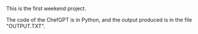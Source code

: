 This is the first weekend project.

The code of the ChefGPT is in Python, and the output produced is in the file "OUTPUT.TXT".
